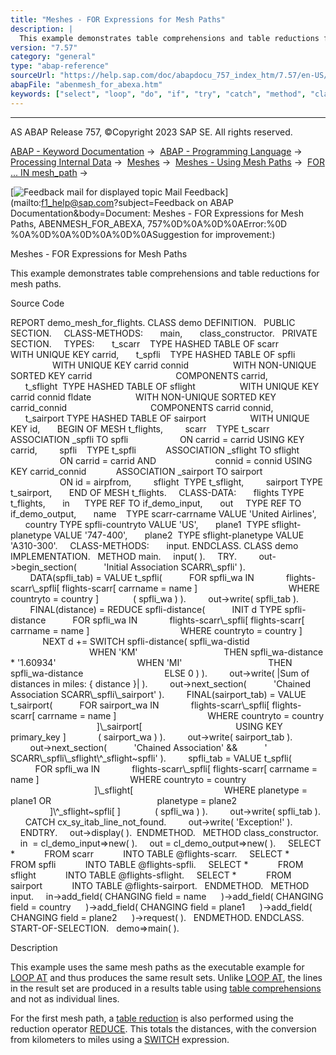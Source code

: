 ```yaml
---
title: "Meshes - FOR Expressions for Mesh Paths"
description: |
  This example demonstrates table comprehensions and table reductions for mesh paths. Source Code REPORT demo_mesh_for_flights. CLASS demo DEFINITION. PUBLIC SECTION. CLASS-METHODS: main, class_constructor. PRIVATE SECTION. TYPES: t_scarr    TYPE HASHED TABLE OF scarr WITH UNIQUE KEY carrid, t_s
version: "7.57"
category: "general"
type: "abap-reference"
sourceUrl: "https://help.sap.com/doc/abapdocu_757_index_htm/7.57/en-US/abenmesh_for_abexa.htm"
abapFile: "abenmesh_for_abexa.htm"
keywords: ["select", "loop", "do", "if", "try", "catch", "method", "class", "data", "types", "abenmesh", "for", "abexa"]
---
```


* * *

AS ABAP Release 757, ©Copyright 2023 SAP SE. All rights reserved.

[ABAP - Keyword Documentation](https://help.sap.com/doc/abapdocu_757_index_htm/7.57/en-US/abenabap.htm) →  [ABAP - Programming Language](https://help.sap.com/doc/abapdocu_757_index_htm/7.57/en-US/abenabap_reference.htm) →  [Processing Internal Data](https://help.sap.com/doc/abapdocu_757_index_htm/7.57/en-US/abenabap_data_working.htm) →  [Meshes](https://help.sap.com/doc/abapdocu_757_index_htm/7.57/en-US/abenabap_meshes.htm) →  [Meshes - Using Mesh Paths](https://help.sap.com/doc/abapdocu_757_index_htm/7.57/en-US/abenmesh_path_usage.htm) →  [FOR ... IN mesh\_path](https://help.sap.com/doc/abapdocu_757_index_htm/7.57/en-US/abenmesh_for.htm) → 

 [![](Mail.gif?object=Mail.gif&sap-language=EN "Feedback mail for displayed topic") Mail Feedback](mailto:f1_help@sap.com?subject=Feedback on ABAP Documentation&body=Document: Meshes - FOR Expressions for Mesh Paths, ABENMESH_FOR_ABEXA, 757%0D%0A%0D%0AError:%0D
%0A%0D%0A%0D%0A%0D%0ASuggestion for improvement:)

Meshes - FOR Expressions for Mesh Paths

This example demonstrates table comprehensions and table reductions for mesh paths.

Source Code   

REPORT demo\_mesh\_for\_flights.
CLASS demo DEFINITION.
  PUBLIC SECTION.
    CLASS-METHODS:
      main,
      class\_constructor.
  PRIVATE SECTION.
    TYPES:
      t\_scarr    TYPE HASHED TABLE OF scarr
                 WITH UNIQUE KEY carrid,
      t\_spfli    TYPE HASHED TABLE OF spfli
                 WITH UNIQUE KEY carrid connid
                 WITH NON-UNIQUE SORTED KEY carrid
                                 COMPONENTS carrid,
      t\_sflight  TYPE HASHED TABLE OF sflight
                 WITH UNIQUE KEY carrid connid fldate
                 WITH NON-UNIQUE SORTED KEY carrid\_connid
                                 COMPONENTS carrid connid,
      t\_sairport TYPE HASHED TABLE OF sairport
                 WITH UNIQUE KEY id,
      BEGIN OF MESH t\_flights,
        scarr    TYPE t\_scarr
           ASSOCIATION \_spfli TO spfli
                    ON carrid = carrid USING KEY carrid,
        spfli    TYPE t\_spfli
           ASSOCIATION \_sflight TO sflight
                    ON carrid = carrid AND
                       connid = connid USING KEY carrid\_connid
           ASSOCIATION \_sairport TO sairport
                    ON id = airpfrom,
        sflight  TYPE t\_sflight,
        sairport TYPE t\_sairport,
      END OF MESH t\_flights.
    CLASS-DATA:
      flights TYPE t\_flights,
      in      TYPE REF TO if\_demo\_input,
      out     TYPE REF TO if\_demo\_output,
      name    TYPE scarr-carrname VALUE 'United Airlines',
      country TYPE spfli-countryto VALUE 'US',
      plane1  TYPE sflight-planetype VALUE '747-400',
      plane2  TYPE sflight-planetype VALUE 'A310-300'.
    CLASS-METHODS:
      input.
ENDCLASS.
CLASS demo IMPLEMENTATION.
  METHOD main.
    input( ).
    TRY.
        out->begin\_section(
          'Initial Association SCARR\\\_spfli' ).
        DATA(spfli\_tab) = VALUE t\_spfli(
          FOR spfli\_wa IN
            flights-scarr\\\_spfli\[ flights-scarr\[ carrname = name \]
                                    WHERE countryto = country \]
             ( spfli\_wa ) ).
        out->write( spfli\_tab ).
        FINAL(distance) = REDUCE spfli-distance(
          INIT d TYPE spfli-distance
          FOR spfli\_wa IN
            flights-scarr\\\_spfli\[ flights-scarr\[ carrname = name \]
                                    WHERE countryto = country \]
             NEXT d += SWITCH spfli-distance( spfli\_wa-distid
                                WHEN 'KM'
                                  THEN spfli\_wa-distance \* '1.60934'
                                WHEN 'MI'
                                  THEN spfli\_wa-distance
                                ELSE 0 ) ).
        out->write( |Sum of distances in miles: { distance }| ).
        out->next\_section(
          'Chained Association SCARR\\\_spfli\\\_sairport' ).
        FINAL(sairport\_tab) = VALUE t\_sairport(
          FOR sairport\_wa IN
            flights-scarr\\\_spfli\[ flights-scarr\[ carrname = name \]
                                    WHERE countryto = country
                                   \]\\\_sairport\[
                                     USING KEY primary\_key \]
            ( sairport\_wa ) ).
        out->write( sairport\_tab ).
        out->next\_section(
          'Chained Association' &&
          ' SCARR\\\_spfli\\\_sflight\\^\_sflight~spfli' ).
        spfli\_tab = VALUE t\_spfli(
          FOR spfli\_wa IN
            flights-scarr\\\_spfli\[ flights-scarr\[ carrname = name \]
                                    WHERE countryto = country
                                  \]\\\_sflight\[
                                    WHERE planetype = plane1 OR
                                          planetype = plane2
                                  \]\\^\_sflight~spfli\[ \]
             ( spfli\_wa ) ).
        out->write( spfli\_tab ).
      CATCH cx\_sy\_itab\_line\_not\_found.
        out->write( 'Exception!' ).
    ENDTRY.
    out->display( ).  ENDMETHOD.
  METHOD class\_constructor.
    in  = cl\_demo\_input=>new( ).
    out = cl\_demo\_output=>new( ).
    SELECT \*
           FROM scarr
           INTO TABLE @flights-scarr.
    SELECT \*
           FROM spfli
           INTO TABLE @flights-spfli.
    SELECT \*
           FROM sflight
           INTO TABLE @flights-sflight.
    SELECT \*
           FROM sairport
           INTO TABLE @flights-sairport.
  ENDMETHOD.
  METHOD input.
    in->add\_field( CHANGING field = name
     )->add\_field( CHANGING field = country
     )->add\_field( CHANGING field = plane1
     )->add\_field( CHANGING field = plane2
     )->request( ).
  ENDMETHOD.
ENDCLASS.
START-OF-SELECTION.
  demo=>main( ).

Description   

This example uses the same mesh paths as the executable example for [LOOP AT](https://help.sap.com/doc/abapdocu_757_index_htm/7.57/en-US/abenmesh_loops_abexa.htm) and thus produces the same result sets. Unlike [LOOP AT](https://help.sap.com/doc/abapdocu_757_index_htm/7.57/en-US/abenmesh_loop.htm), the lines in the result set are produced in a results table using [table comprehensions](https://help.sap.com/doc/abapdocu_757_index_htm/7.57/en-US/abentable_comprehension_glosry.htm "Glossary Entry") and not as individual lines.

For the first mesh path, a [table reduction](https://help.sap.com/doc/abapdocu_757_index_htm/7.57/en-US/abentable_reduction_glosry.htm "Glossary Entry") is also performed using the reduction operator [REDUCE](https://help.sap.com/doc/abapdocu_757_index_htm/7.57/en-US/abenconstructor_expression_reduce.htm). This totals the distances, with the conversion from kilometers to miles using a [SWITCH](https://help.sap.com/doc/abapdocu_757_index_htm/7.57/en-US/abenconditional_expression_switch.htm) expression.